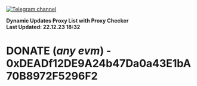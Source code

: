[![Telegram channel](https://img.shields.io/endpoint?url=https://runkit.io/damiankrawczyk/telegram-badge/branches/master?url=https://t.me/n4z4v0d)](https://t.me/n4z4v0d) 

**Dynamic Updates Proxy List with Proxy Checker**  
**Last Updated: 22.12.23 18:32**

# DONATE (_any evm_) - 0xDEADf12DE9A24b47Da0a43E1bA70B8972F5296F2
